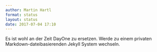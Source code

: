 ```yaml
---
author: Martin Hartl
format: status
layout: status
date: 2017-07-04 17:10
---
```

Es ist wohl an der Zeit DayOne zu ersetzen. Werde zu einem privaten Markdown-dateibasierenden Jekyll System wechseln.
